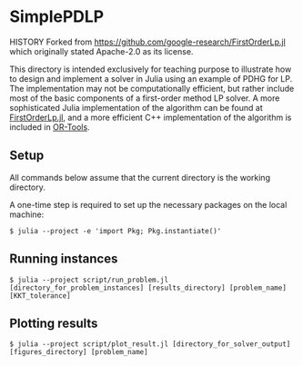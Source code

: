 # SimplePDLP
HISTORY Forked from https://github.com/google-research/FirstOrderLp.jl which originally stated Apache-2.0 as its license.

This directory is intended exclusively for teaching purpose to illustrate how to design and implement a solver in Julia using an example of PDHG for LP.  The implementation may not be computationally efficient, but rather include most of the basic components of a first-order method LP solver. A more sophisticated Julia implementation of the algorithm can be found at [FirstOrderLp.jl](https://github.com/google-research/FirstOrderLp.jl), and a more efficient C++ implementation of the algorithm is included in [OR-Tools](https://github.com/google/or-tools).

## Setup

All commands below assume that the current directory is the working directory.

A one-time step is required to set up the necessary packages on the local
machine:

```shell
$ julia --project -e 'import Pkg; Pkg.instantiate()'
```

## Running instances

```shell
$ julia --project script/run_problem.jl [directory_for_problem_instances] [results_directory] [problem_name] [KKT_tolerance]
```

## Plotting results

```shell
$ julia --project script/plot_result.jl [directory_for_solver_output] [figures_directory] [problem_name]
```


